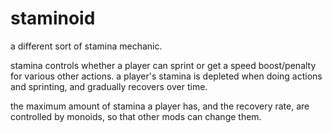 # staminoid

a different sort of stamina mechanic.

stamina controls whether a player can sprint or get a speed boost/penalty for various other actions.
a player's stamina is depleted when doing actions and sprinting, and gradually recovers over time.

the maximum amount of stamina a player has, and the recovery rate, are controlled by monoids, so that other mods
can change them.

